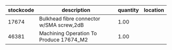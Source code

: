 |stockcode|description|quantity|location|
|---------|-----------|--------|--------|
|17674|Bulkhead fibre connector w/SMA screw,2dB|1.00||
|46381|Machining Operation To Produce 17674_M2|1.00||
